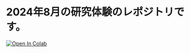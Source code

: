 # 2024年8月の研究体験のレポジトリです。

[![Open In Colab](https://colab.research.google.com/assets/colab-badge.svg)](https://colab.research.google.com/github/iwanaminami/trial202408/blob/main/code.ipynb)
